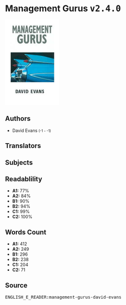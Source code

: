# Management Gurus <kbd>v2.4.0</kbd>

![](./cover.medium.jpg "")

## Authors


 - David Evans <small>(-1 - -1)</small>

## Translators



## Subjects



## Readablility


 - **A1:** 77%
 - **A2:** 84%
 - **B1:** 90%
 - **B2:** 94%
 - **C1:** 99%
 - **C2:** 100%

## Words Count


 - **A1:** 412
 - **A2:** 249
 - **B1:** 296
 - **B2:** 238
 - **C1:** 204
 - **C2:** 71

## Source


<kbd>ENGLISH_E_READER:management-gurus-david-evans</kbd>

